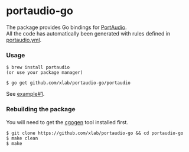 portaudio-go
============

The package provides Go bindings for [PortAudio](http://www.portaudio.com). <br/>
All the code has automatically been generated with rules defined in [portaudio.yml](/portaudio.yml).

### Usage

```
$ brew install portaudio
(or use your package manager)

$ go get github.com/xlab/portaudio-go/portaudio
```

See [example#1](https://github.com/xlab/alac-go/blob/master/cmd/alac-player/main.go).

### Rebuilding the package

You will need to get the [cgogen](https://git.io/cgogen) tool installed first.

```
$ git clone https://github.com/xlab/portaudio-go && cd portaudio-go
$ make clean
$ make
```
